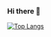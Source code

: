 ### Hi there 👋

[![Top Langs](https://github-readme-stats.vercel.app/api/top-langs/?username=dzulfiamien&layout=compact&theme=tokyonight&hide_border=true)](https://github.com/dzulfiamien/github-readme-stats)
